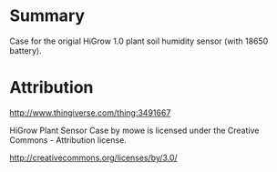 
# Summary

Case for the origial HiGrow 1.0 plant soil humidity sensor (with 18650 battery).

# Attribution

http://www.thingiverse.com/thing:3491667

HiGrow Plant Sensor Case by mowe is licensed under the Creative Commons - Attribution license.

http://creativecommons.org/licenses/by/3.0/
